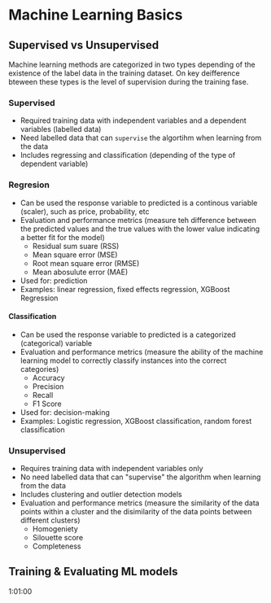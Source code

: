 # Machine Learning Basics

## Supervised vs Unsupervised

Machine learning methods are categorized in two types depending of the existence of the label data in the training dataset. On key deifference bteween these types is the level of supervision during the training fase.

### Supervised

- Required training data with independent variables and a dependent variables (labelled data)
- Need labelled data that can `supervise` the algortihm when learning from the data
- Includes regressing and classification (depending of the type of dependent variable)

### Regresion

- Can be used the response variable to predicted is a continous variable (scaler), such as price, probability, etc
- Evaluation and performance metrics (measure teh difference between the predicted values and the true values with the lower value indicating a better fit for the model)
    - Residual sum suare (RSS)
    - Mean square error (MSE)
    - Root mean square error (RMSE)
    - Mean abosulute error (MAE)
- Used for: prediction
- Examples: linear regression, fixed effects regression, XGBoost Regression

#### Classification

- Can be used the response variable to predicted is a categorized (categorical) variable
- Evaluation and performance metrics (measure the ability of the machine learning model to correctly classify instances into the correct categories)
  - Accuracy
  - Precision
  - Recall
  - F1 Score
- Used for: decision-making
- Examples: Logistic regression, XGBoost classification, random forest classification

### Unsupervised

- Requires training data with independent variables only
- No need labelled data that can "supervise" the algorithm when learning from the data
- Includes clustering and outlier detection models
- Evaluation and performance metrics (measure the similarity of the data points within a cluster and the disimilarity of the data points between different clusters)
  - Homogeniety
  - Silouette score
  - Completeness

## Training & Evaluating ML models

1:01:00
